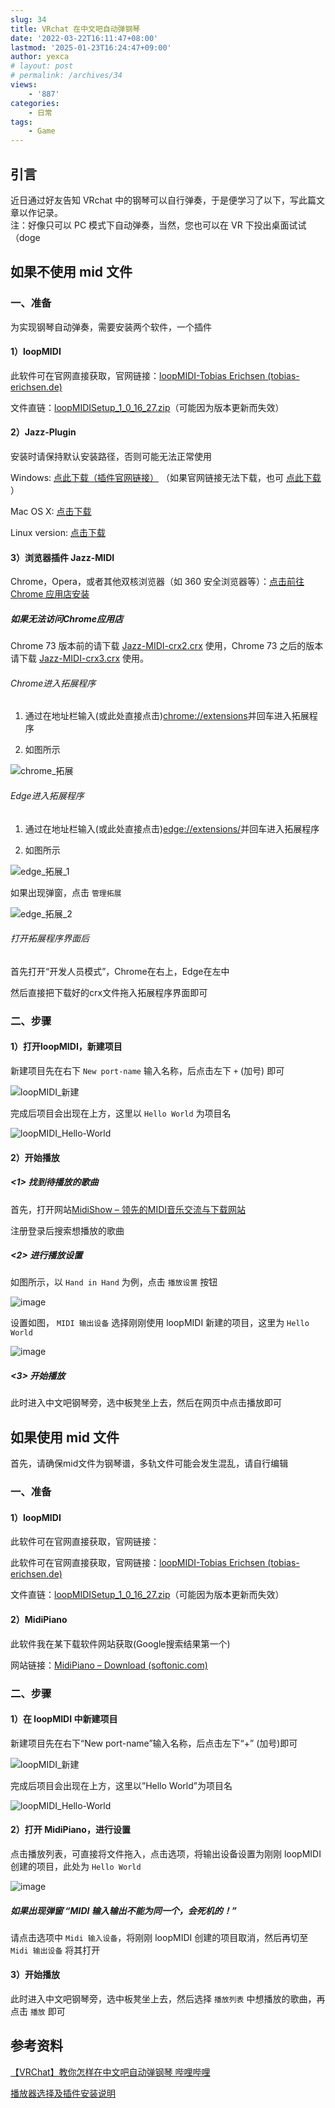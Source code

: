 ```yaml
---
slug: 34
title: VRchat 在中文吧自动弹钢琴
date: '2022-03-22T16:11:47+08:00'
lastmod: '2025-01-23T16:24:47+09:00'
author: yexca
# layout: post
# permalink: /archives/34
views:
    - '887'
categories:
    - 日常
tags:
    - Game
---
```


## 引言

近日通过好友告知 VRchat 中的钢琴可以自行弹奏，于是便学习了以下，写此篇文章以作记录。  
注：好像只可以 PC 模式下自动弹奏，当然，您也可以在 VR 下投出桌面试试（doge

## 如果不使用 mid 文件

### 一、准备

为实现钢琴自动弹奏，需要安装两个软件，一个插件

#### 1）loopMIDI

此软件可在官网直接获取，官网链接：[loopMIDI-Tobias Erichsen (tobias-erichsen.de)](https://www.tobias-erichsen.de/software/loopmidi.html)

文件直链：[loopMIDISetup\_1\_0\_16\_27.zip](https://www.tobias-erichsen.de/wp-content/uploads/2020/01/loopMIDISetup_1_0_16_27.zip)（可能因为版本更新而失效）

#### 2）Jazz-Plugin

安装时请保持默认安装路径，否则可能无法正常使用

Windows: [点此下载（插件官网链接）](https://jazz-soft.net/download/Jazz-Plugin/1.5.1/Jazz-Plugin-1-5-1.msi) （如果官网链接无法下载，也可 [点此下载](https://sc.midishow.net/static/Jazz-Plugin-1-5-1.msi) ）

Mac OS X: [点击下载](https://jazz-soft.net/download/Jazz-Plugin/1.5.1/Jazz-Plugin-1-5-1.dmg)

Linux version: [点击下载](https://jazz-soft.net/download/Jazz-Plugin/1.5.1/Jazz-Plugin-1-5-2.sh)

#### 3）浏览器插件 Jazz-MIDI

Chrome，Opera，或者其他双核浏览器（如 360 安全浏览器等）：[点击前往 Chrome 应用店安装](https://chrome.google.com/webstore/detail/jazz-midi/jhdoobfdaejmldnpihidjemjcbpfmbkm)

##### 如果无法访问Chrome应用店

Chrome 73 版本前的请下载 [Jazz-MIDI-crx2.crx](https://www.midishow.com/help/attachment-download?id=4) 使用，Chrome 73 之后的版本请下载 [Jazz-MIDI-crx3.crx](https://www.midishow.com/help/attachment-download?id=5) 使用。

###### Chrome进入拓展程序

1. 通过在地址栏输入(或此处直接点击)[chrome://extensions](//extensions/)并回车进入拓展程序

2. 如图所示

![chrome_拓展](https://cdn.jsdelivr.net/gh/yexca/picx-images-hosting@master/2022/03-VRChat弹钢琴/chrome_拓展.png)

###### Edge进入拓展程序

1. 通过在地址栏输入(或此处直接点击)[edge://extensions/](//extensions/)并回车进入拓展程序

2. 如图所示

![edge_拓展_1](https://cdn.jsdelivr.net/gh/yexca/picx-images-hosting@master/2022/03-VRChat弹钢琴/edge_拓展_1.png)

如果出现弹窗，点击 `管理拓展`

![edge_拓展_2](https://cdn.jsdelivr.net/gh/yexca/picx-images-hosting@master/2022/03-VRChat弹钢琴/edge_拓展_2.png)

###### 打开拓展程序界面后

首先打开“开发人员模式”，Chrome在右上，Edge在左中

然后直接把下载好的crx文件拖入拓展程序界面即可

### 二、步骤

#### 1）打开loopMIDI，新建项目

新建项目先在右下 `New port-name` 输入名称，后点击左下 `+` (加号) 即可

![loopMIDI_新建](https://cdn.jsdelivr.net/gh/yexca/picx-images-hosting@master/2022/03-VRChat弹钢琴/loopMIDI_新建.png)

完成后项目会出现在上方，这里以 `Hello World` 为项目名

![loopMIDI_Hello-World](https://cdn.jsdelivr.net/gh/yexca/picx-images-hosting@master/2022/03-VRChat弹钢琴/loopMIDI_Hello-World.png)

#### 2）开始播放

##### <1> 找到待播放的歌曲

首先，打开网站[MidiShow – 领先的MIDI音乐交流与下载网站](https://www.midishow.com/)

注册登录后搜索想播放的歌曲

##### <2> 进行播放设置

如图所示，以 `Hand in Hand` 为例，点击 `播放设置` 按钮

![image](https://cdn.jsdelivr.net/gh/yexca/picx-images-hosting@master/2022/03-VRChat弹钢琴/image.6snx05xtm340.png)

设置如图， `MIDI 输出设备` 选择刚刚使用 loopMIDI 新建的项目，这里为 `Hello World`

![image](https://cdn.jsdelivr.net/gh/yexca/picx-images-hosting@master/2022/03-VRChat弹钢琴/image.40sel5s9j3m0.png)

##### <3> 开始播放

此时进入中文吧钢琴旁，选中板凳坐上去，然后在网页中点击播放即可

## 如果使用 mid 文件

首先，请确保mid文件为钢琴谱，多轨文件可能会发生混乱，请自行编辑

### 一、准备

#### 1）loopMIDI

此软件可在官网直接获取，官网链接：

此软件可在官网直接获取，官网链接：[loopMIDI-Tobias Erichsen (tobias-erichsen.de)](https://www.tobias-erichsen.de/software/loopmidi.html)

文件直链：[loopMIDISetup\_1\_0\_16\_27.zip](https://www.tobias-erichsen.de/wp-content/uploads/2020/01/loopMIDISetup_1_0_16_27.zip)（可能因为版本更新而失效）

#### 2）MidiPiano

此软件我在某下载软件网站获取(Google搜索结果第一个)

网站链接：[MidiPiano – Download (softonic.com)](https://midipiano.en.softonic.com/)

### 二、步骤

#### 1）在 loopMIDI 中新建项目

新建项目先在右下“New port-name”输入名称，后点击左下“+” (加号)即可

![loopMIDI_新建](https://cdn.jsdelivr.net/gh/yexca/picx-images-hosting@master/2022/03-VRChat弹钢琴/loopMIDI_新建.png)

完成后项目会出现在上方，这里以”Hello World”为项目名

![loopMIDI_Hello-World](https://cdn.jsdelivr.net/gh/yexca/picx-images-hosting@master/2022/03-VRChat弹钢琴/loopMIDI_Hello-World.png)

#### 2）打开 MidiPiano，进行设置

点击播放列表，可直接将文件拖入，点击选项，将输出设备设置为刚刚 loopMIDI 创建的项目，此处为 `Hello World`

![image](https://cdn.jsdelivr.net/gh/yexca/picx-images-hosting@master/2022/03-VRChat弹钢琴/image.6wnkq7erta80.png)

##### 如果出现弹窗 “MIDI 输入输出不能为同一个，会死机的！”

请点击选项中 `Midi 输入设备`，将刚刚 loopMIDI 创建的项目取消，然后再切至 `Midi 输出设备` 将其打开

#### 3）开始播放

此时进入中文吧钢琴旁，选中板凳坐上去，然后选择 `播放列表` 中想播放的歌曲，再点击 `播放` 即可

## 参考资料

[【VRChat】教你怎样在中文吧自动弹钢琴 哔哩哔哩](https://www.bilibili.com/video/BV1Wz4y1d7TT)

[播放器选择及插件安装说明](https://www.midishow.com/help/player.ab)
